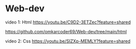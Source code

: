 # Web-dev

video 1: Html
https://youtu.be/C9D2-3ETZec?feature=shared

https://github.com/omkarcoder69/Web-dev/tree/main/html

video 2: Css
https://youtu.be/SIZXp-MEMLY?feature=shared

